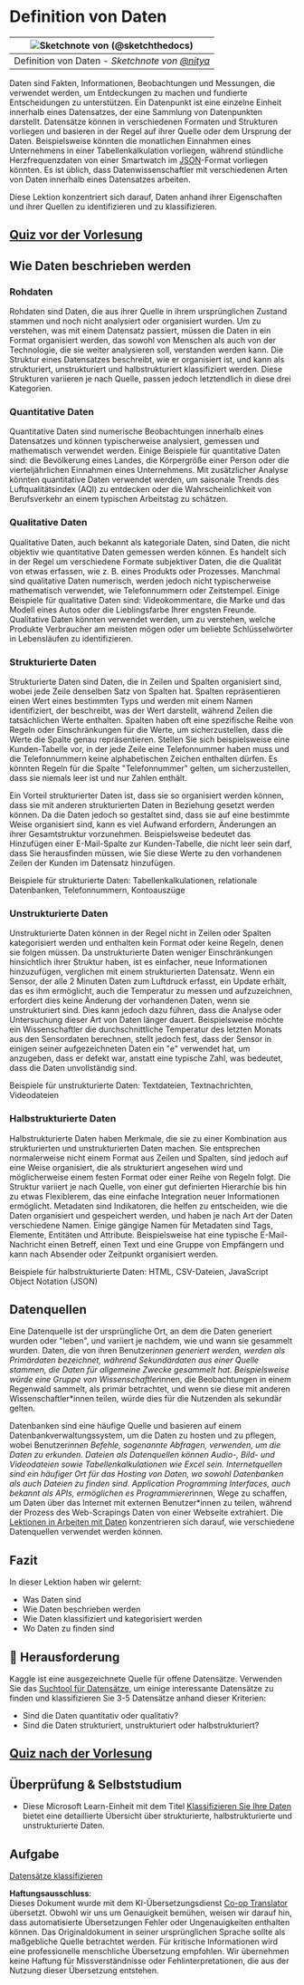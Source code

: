 <!--
CO_OP_TRANSLATOR_METADATA:
{
  "original_hash": "356d12cffc3125db133a2d27b827a745",
  "translation_date": "2025-08-24T00:00:46+00:00",
  "source_file": "1-Introduction/03-defining-data/README.md",
  "language_code": "de"
}
-->
# Definition von Daten

|![ Sketchnote von [(@sketchthedocs)](https://sketchthedocs.dev) ](../../sketchnotes/03-DefiningData.png)|
|:---:|
|Definition von Daten - _Sketchnote von [@nitya](https://twitter.com/nitya)_ |

Daten sind Fakten, Informationen, Beobachtungen und Messungen, die verwendet werden, um Entdeckungen zu machen und fundierte Entscheidungen zu unterstützen. Ein Datenpunkt ist eine einzelne Einheit innerhalb eines Datensatzes, der eine Sammlung von Datenpunkten darstellt. Datensätze können in verschiedenen Formaten und Strukturen vorliegen und basieren in der Regel auf ihrer Quelle oder dem Ursprung der Daten. Beispielsweise könnten die monatlichen Einnahmen eines Unternehmens in einer Tabellenkalkulation vorliegen, während stündliche Herzfrequenzdaten von einer Smartwatch im [JSON](https://stackoverflow.com/a/383699)-Format vorliegen könnten. Es ist üblich, dass Datenwissenschaftler mit verschiedenen Arten von Daten innerhalb eines Datensatzes arbeiten.

Diese Lektion konzentriert sich darauf, Daten anhand ihrer Eigenschaften und ihrer Quellen zu identifizieren und zu klassifizieren.

## [Quiz vor der Vorlesung](https://purple-hill-04aebfb03.1.azurestaticapps.net/quiz/4)

## Wie Daten beschrieben werden

### Rohdaten
Rohdaten sind Daten, die aus ihrer Quelle in ihrem ursprünglichen Zustand stammen und noch nicht analysiert oder organisiert wurden. Um zu verstehen, was mit einem Datensatz passiert, müssen die Daten in ein Format organisiert werden, das sowohl von Menschen als auch von der Technologie, die sie weiter analysieren soll, verstanden werden kann. Die Struktur eines Datensatzes beschreibt, wie er organisiert ist, und kann als strukturiert, unstrukturiert und halbstrukturiert klassifiziert werden. Diese Strukturen variieren je nach Quelle, passen jedoch letztendlich in diese drei Kategorien.

### Quantitative Daten
Quantitative Daten sind numerische Beobachtungen innerhalb eines Datensatzes und können typischerweise analysiert, gemessen und mathematisch verwendet werden. Einige Beispiele für quantitative Daten sind: die Bevölkerung eines Landes, die Körpergröße einer Person oder die vierteljährlichen Einnahmen eines Unternehmens. Mit zusätzlicher Analyse könnten quantitative Daten verwendet werden, um saisonale Trends des Luftqualitätsindex (AQI) zu entdecken oder die Wahrscheinlichkeit von Berufsverkehr an einem typischen Arbeitstag zu schätzen.

### Qualitative Daten
Qualitative Daten, auch bekannt als kategoriale Daten, sind Daten, die nicht objektiv wie quantitative Daten gemessen werden können. Es handelt sich in der Regel um verschiedene Formate subjektiver Daten, die die Qualität von etwas erfassen, wie z. B. eines Produkts oder Prozesses. Manchmal sind qualitative Daten numerisch, werden jedoch nicht typischerweise mathematisch verwendet, wie Telefonnummern oder Zeitstempel. Einige Beispiele für qualitative Daten sind: Videokommentare, die Marke und das Modell eines Autos oder die Lieblingsfarbe Ihrer engsten Freunde. Qualitative Daten könnten verwendet werden, um zu verstehen, welche Produkte Verbraucher am meisten mögen oder um beliebte Schlüsselwörter in Lebensläufen zu identifizieren.

### Strukturierte Daten
Strukturierte Daten sind Daten, die in Zeilen und Spalten organisiert sind, wobei jede Zeile denselben Satz von Spalten hat. Spalten repräsentieren einen Wert eines bestimmten Typs und werden mit einem Namen identifiziert, der beschreibt, was der Wert darstellt, während Zeilen die tatsächlichen Werte enthalten. Spalten haben oft eine spezifische Reihe von Regeln oder Einschränkungen für die Werte, um sicherzustellen, dass die Werte die Spalte genau repräsentieren. Stellen Sie sich beispielsweise eine Kunden-Tabelle vor, in der jede Zeile eine Telefonnummer haben muss und die Telefonnummern keine alphabetischen Zeichen enthalten dürfen. Es könnten Regeln für die Spalte "Telefonnummer" gelten, um sicherzustellen, dass sie niemals leer ist und nur Zahlen enthält.

Ein Vorteil strukturierter Daten ist, dass sie so organisiert werden können, dass sie mit anderen strukturierten Daten in Beziehung gesetzt werden können. Da die Daten jedoch so gestaltet sind, dass sie auf eine bestimmte Weise organisiert sind, kann es viel Aufwand erfordern, Änderungen an ihrer Gesamtstruktur vorzunehmen. Beispielsweise bedeutet das Hinzufügen einer E-Mail-Spalte zur Kunden-Tabelle, die nicht leer sein darf, dass Sie herausfinden müssen, wie Sie diese Werte zu den vorhandenen Zeilen der Kunden im Datensatz hinzufügen.

Beispiele für strukturierte Daten: Tabellenkalkulationen, relationale Datenbanken, Telefonnummern, Kontoauszüge

### Unstrukturierte Daten
Unstrukturierte Daten können in der Regel nicht in Zeilen oder Spalten kategorisiert werden und enthalten kein Format oder keine Regeln, denen sie folgen müssen. Da unstrukturierte Daten weniger Einschränkungen hinsichtlich ihrer Struktur haben, ist es einfacher, neue Informationen hinzuzufügen, verglichen mit einem strukturierten Datensatz. Wenn ein Sensor, der alle 2 Minuten Daten zum Luftdruck erfasst, ein Update erhält, das es ihm ermöglicht, auch die Temperatur zu messen und aufzuzeichnen, erfordert dies keine Änderung der vorhandenen Daten, wenn sie unstrukturiert sind. Dies kann jedoch dazu führen, dass die Analyse oder Untersuchung dieser Art von Daten länger dauert. Beispielsweise möchte ein Wissenschaftler die durchschnittliche Temperatur des letzten Monats aus den Sensordaten berechnen, stellt jedoch fest, dass der Sensor in einigen seiner aufgezeichneten Daten ein "e" verwendet hat, um anzugeben, dass er defekt war, anstatt eine typische Zahl, was bedeutet, dass die Daten unvollständig sind.

Beispiele für unstrukturierte Daten: Textdateien, Textnachrichten, Videodateien

### Halbstrukturierte Daten
Halbstrukturierte Daten haben Merkmale, die sie zu einer Kombination aus strukturierten und unstrukturierten Daten machen. Sie entsprechen normalerweise nicht einem Format aus Zeilen und Spalten, sind jedoch auf eine Weise organisiert, die als strukturiert angesehen wird und möglicherweise einem festen Format oder einer Reihe von Regeln folgt. Die Struktur variiert je nach Quelle, von einer gut definierten Hierarchie bis hin zu etwas Flexiblerem, das eine einfache Integration neuer Informationen ermöglicht. Metadaten sind Indikatoren, die helfen zu entscheiden, wie die Daten organisiert und gespeichert werden, und haben je nach Art der Daten verschiedene Namen. Einige gängige Namen für Metadaten sind Tags, Elemente, Entitäten und Attribute. Beispielsweise hat eine typische E-Mail-Nachricht einen Betreff, einen Text und eine Gruppe von Empfängern und kann nach Absender oder Zeitpunkt organisiert werden.

Beispiele für halbstrukturierte Daten: HTML, CSV-Dateien, JavaScript Object Notation (JSON)

## Datenquellen

Eine Datenquelle ist der ursprüngliche Ort, an dem die Daten generiert wurden oder "leben", und variiert je nachdem, wie und wann sie gesammelt wurden. Daten, die von ihren Benutzer*innen generiert werden, werden als Primärdaten bezeichnet, während Sekundärdaten aus einer Quelle stammen, die Daten für allgemeine Zwecke gesammelt hat. Beispielsweise würde eine Gruppe von Wissenschaftler*innen, die Beobachtungen in einem Regenwald sammelt, als primär betrachtet, und wenn sie diese mit anderen Wissenschaftler*innen teilen, würde dies für die Nutzenden als sekundär gelten.

Datenbanken sind eine häufige Quelle und basieren auf einem Datenbankverwaltungssystem, um die Daten zu hosten und zu pflegen, wobei Benutzer*innen Befehle, sogenannte Abfragen, verwenden, um die Daten zu erkunden. Dateien als Datenquellen können Audio-, Bild- und Videodateien sowie Tabellenkalkulationen wie Excel sein. Internetquellen sind ein häufiger Ort für das Hosting von Daten, wo sowohl Datenbanken als auch Dateien zu finden sind. Application Programming Interfaces, auch bekannt als APIs, ermöglichen es Programmierer*innen, Wege zu schaffen, um Daten über das Internet mit externen Benutzer*innen zu teilen, während der Prozess des Web-Scrapings Daten von einer Webseite extrahiert. Die [Lektionen in Arbeiten mit Daten](../../../../../../../../../2-Working-With-Data) konzentrieren sich darauf, wie verschiedene Datenquellen verwendet werden können.

## Fazit

In dieser Lektion haben wir gelernt:

- Was Daten sind
- Wie Daten beschrieben werden
- Wie Daten klassifiziert und kategorisiert werden
- Wo Daten zu finden sind

## 🚀 Herausforderung

Kaggle ist eine ausgezeichnete Quelle für offene Datensätze. Verwenden Sie das [Suchtool für Datensätze](https://www.kaggle.com/datasets), um einige interessante Datensätze zu finden und klassifizieren Sie 3-5 Datensätze anhand dieser Kriterien:

- Sind die Daten quantitativ oder qualitativ?
- Sind die Daten strukturiert, unstrukturiert oder halbstrukturiert?

## [Quiz nach der Vorlesung](https://purple-hill-04aebfb03.1.azurestaticapps.net/quiz/5)

## Überprüfung & Selbststudium

- Diese Microsoft Learn-Einheit mit dem Titel [Klassifizieren Sie Ihre Daten](https://docs.microsoft.com/en-us/learn/modules/choose-storage-approach-in-azure/2-classify-data) bietet eine detaillierte Übersicht über strukturierte, halbstrukturierte und unstrukturierte Daten.

## Aufgabe

[Datensätze klassifizieren](assignment.md)

**Haftungsausschluss**:  
Dieses Dokument wurde mit dem KI-Übersetzungsdienst [Co-op Translator](https://github.com/Azure/co-op-translator) übersetzt. Obwohl wir uns um Genauigkeit bemühen, weisen wir darauf hin, dass automatisierte Übersetzungen Fehler oder Ungenauigkeiten enthalten können. Das Originaldokument in seiner ursprünglichen Sprache sollte als maßgebliche Quelle betrachtet werden. Für kritische Informationen wird eine professionelle menschliche Übersetzung empfohlen. Wir übernehmen keine Haftung für Missverständnisse oder Fehlinterpretationen, die aus der Nutzung dieser Übersetzung entstehen.